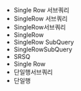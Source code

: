 - Single Row 서브쿼리
- SingleRow 서브쿼리
- SingleRow서브쿼리
- SingleRow
- SingleRow SubQuery
- SingleRowSubQuery
- SRSQ
- Single Row
- 단일행서브쿼리
- 단일행